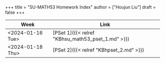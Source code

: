 +++
title = "SU-MATH53 Homework Index"
author = ["Houjun Liu"]
draft = false
+++

| Week                                                                                         | Link                                              |
|----------------------------------------------------------------------------------------------|---------------------------------------------------|
| <span class="timestamp-wrapper"><span class="timestamp">&lt;2024-01-16 Tue&gt;</span></span> | [PSet 1]({{< relref "KBhsu_math53_pset_1.md" >}}) |
| <span class="timestamp-wrapper"><span class="timestamp">&lt;2024-01-18 Thu&gt;</span></span> | [PSet 2]({{< relref "KBhpset_2.md" >}})           |
